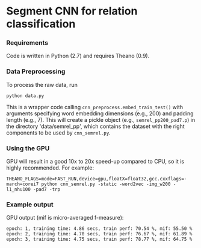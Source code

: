 # Segment CNN for relation classification
### Requirements
Code is written in Python (2.7) and requires Theano (0.9).


### Data Preprocessing
To process the raw data, run
```
python data.py 
```

This is a wrapper code calling `cnn_preprocess.embed_train_test()` with arguments specifying word embedding dimensions (e.g., 200) and padding length (e.g., 7). 
This will create a pickle object (e.g., `semrel_pp200_pad7.p`) in the directory 'data/semrel_pp', which contains the dataset
with the right components to be used by `cnn_semrel.py`.



### Using the GPU
GPU will result in a good 10x to 20x speed-up compared to CPU, so it is highly recommended. 
For example:
```
THEANO_FLAGS=mode=FAST_RUN,device=gpu,floatX=float32,gcc.cxxflags=-march=corei7 python cnn_semrel.py -static -word2vec -img_w200 -l1_nhu100 -pad7 -trp
```


### Example output
GPU output (mif is micro-averaged f-measure):
```
epoch: 1, training time: 4.86 secs, train perf: 70.54 %, mif: 55.50 %
epoch: 2, training time: 4.70 secs, train perf: 76.67 %, mif: 61.89 %
epoch: 3, training time: 4.75 secs, train perf: 78.77 %, mif: 64.75 %
```



